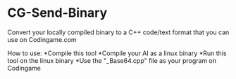 # CG-Send-Binary
Convert your locally compiled binary to a C++ code/text format that you can use on Codingame.com

How to use:
*Compile this tool 
*Compile your AI as a linux binary
*Run this tool on the linux binary
*Use the "_Base64.cpp" file as your program on Codingame
